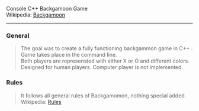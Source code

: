 Console C++ Backgamoon Game <br/>
Wikipedia: [Backgamoon](https://en.wikipedia.org/wiki/Backgammon)

---

### General
> The goal was to create a fully functioning backgammon game in C++ . <br/>
> Game takes place in the command line. <br/>
> Both players are represensted with either X or O and different colors. <br/>
> Designed for human players. Computer player is not implemented. <br/>

### Rules
> It follows all general rules of Backgamomon, nothing special added. <br/>
Wikipedia: [Rules](https://en.wikipedia.org/wiki/Backgammon#Rules) <br/>

